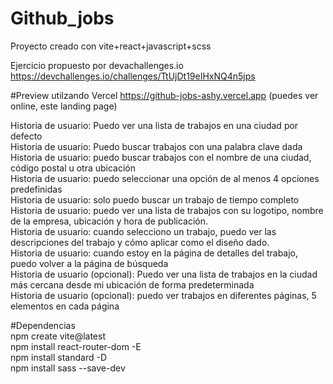 # Github_jobs

Proyecto creado con vite+react+javascript+scss

Ejercicio propuesto por devachallenges.io https://devchallenges.io/challenges/TtUjDt19eIHxNQ4n5jps

#Preview utilzando Vercel
https://github-jobs-ashy.vercel.app (puedes ver online, este landing page)

Historia de usuario: Puedo ver una lista de trabajos en una ciudad por defecto<br/>
Historia de usuario: Puedo buscar trabajos con una palabra clave dada<br/>
Historia de usuario: puedo buscar trabajos con el nombre de una ciudad, código postal u otra ubicación<br/>
Historia de usuario: puedo seleccionar una opción de al menos 4 opciones predefinidas<br/>
Historia de usuario: solo puedo buscar un trabajo de tiempo completo<br/>
Historia de usuario: puedo ver una lista de trabajos con su logotipo, nombre de la empresa, ubicación y hora de publicación.<br/>
Historia de usuario: cuando selecciono un trabajo, puedo ver las descripciones del trabajo y cómo aplicar como el diseño dado.<br/>
Historia de usuario: cuando estoy en la página de detalles del trabajo, puedo volver a la página de búsqueda<br/>
Historia de usuario (opcional): Puedo ver una lista de trabajos en la ciudad más cercana desde mi ubicación de forma predeterminada<br/>
Historia de usuario (opcional): puedo ver trabajos en diferentes páginas, 5 elementos en cada página

#Dependencias<br/>
npm create vite@latest<br/>
npm install react-router-dom -E<br/>
npm install standard -D<br/>
npm install sass --save-dev
